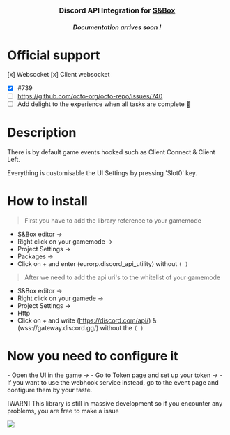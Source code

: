 <h3 align="center">Discord API Integration for <a href="https://asset.party/mbk/discord_api">S&Box</a></h3>
<h5 align="center">Documentation arrives soon !</h5>


<h1>Official support</h1>
[x] Websocket
[x] Client websocket

- [x] #739
- [ ] https://github.com/octo-org/octo-repo/issues/740
- [ ] Add delight to the experience when all tasks are complete :tada:

<h1>Description</h1>
There is by default game events hooked such as Client Connect & Client Left.

Everything is customisable the UI Settings by pressing 'Slot0' key.

<h1>How to install</h1>

> First you have to add the library reference to your gamemode
 - S&Box editor -> 
 - Right click on your gamemode ->
 - Project Settings -> 
 - Packages -> 
 - Click on + and enter (eurorp.discord_api_utility) without ```( )```

> After we need to add the api uri's to the whitelist of your gamemode
 - S&Box editor -> 
 - Right click on your gamede ->
 - Project Settings ->
 - Http
 - Click on + and write (https://discord.com/api/) & (wss://gateway.discord.gg/) without the ```( )```

<h1>Now you need to configure it</h1>
 - Open the UI in the game ->
 - Go to Token page and set up your token ->
 - If you want to use the webhook service instead, go to the event page and configure them by your taste.

[WARN] This library is still in massive development so if you encounter any problems, you are free to make a issue

![]([https://myoctocat.com/assets/images/base-octocat.svg](https://cdn.discordapp.com/attachments/1111078058640809984/1111078062734454835/Capture_decran_2023-05-25_013127.png))

